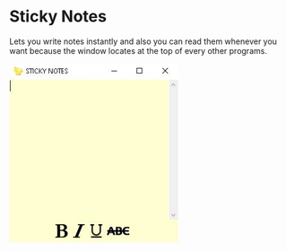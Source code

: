 # Sticky Notes

Lets you write notes instantly and also you can read them whenever you want because the window locates at the top of every other programs.

<img src="included_files/1.jpg">
